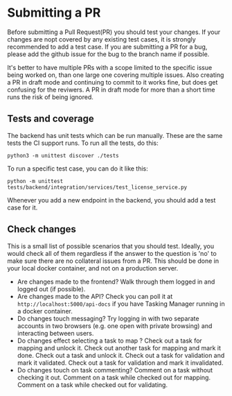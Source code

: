 # Submitting a PR

Before submitting a Pull Request(PR) you should test your changes. If
your changes are nopt covered by any existing test cases, it is
strongly recommended to add a test case. If you are submitting a PR
for a bug, please add the github issue for the bug to the branch name
if possible.

It's better to have multiple PRs with a scope limited to the specific
issue being worked on, than one large one covering multiple
issues. Also creating a PR in draft mode and continuing to commit to
it works fine, but does get confusing for the reviwers. A PR in draft
mode for more than a short time runs the risk of being ignored.

## Tests and coverage

The backend has unit tests which can be run manually. These are the
same tests the CI support runs. To run all the tests, do this:

	python3 -m unittest discover ./tests

To run a specific test case, you can do it like this:

	python -m unittest tests/backend/integration/services/test_license_service.py 

Whenever you add a new endpoint in the backend, you should add a test
case for it.

## Check changes

This is a small list of possible scenarios that you should
test. Ideally, you would check all of them regardless if the answer to
the question is 'no' to make sure there are no collateral issues from
a PR. This should be done in your local docker container, and not on a
production server.

* Are changes made to the frontend? Walk through them logged in and
  logged out (if possible).
* Are changes made to the API? Check you can poll it at
  `http://localhost:5000/api-docs` if you have Tasking Manager running
  in a docker container.
* Do changes touch messaging? Try logging in with two separate
  accounts in two browsers (e.g. one open with private browsing) and
  interacting between users.
* Do changes effect selecting a task to map ? Check out a task for
  mapping and unlock it. Check out another task for mapping and mark
  it done. Check out a task and unlock it. Check out a task for
  validation and mark it validated. Check out a task for validation
  and mark it invalidated.
* Do changes touch on task commenting? Comment on a task without
  checking it out. Comment on a task while checked out for
  mapping. Comment on a task while checked out for validating.
